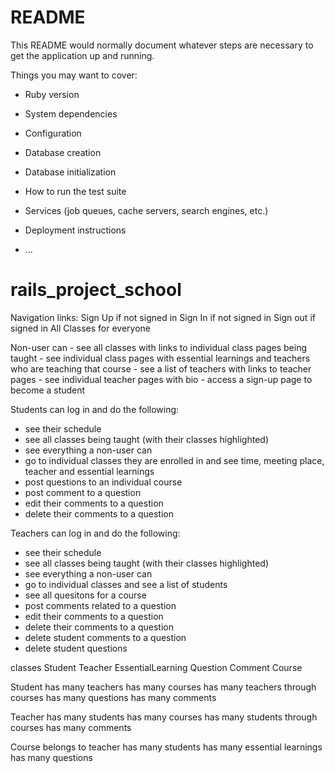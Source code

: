 # README

This README would normally document whatever steps are necessary to get the
application up and running.

Things you may want to cover:

* Ruby version

* System dependencies

* Configuration

* Database creation

* Database initialization

* How to run the test suite

* Services (job queues, cache servers, search engines, etc.)

* Deployment instructions

* ...
# rails_project_school
Navigation links:
Sign Up if not signed in
Sign In if not signed in
Sign out if signed in
All Classes for everyone



Non-user can
    - see all classes with links to individual class pages being taught
    - see individual class pages with essential learnings and teachers who are teaching that course
    - see a list of teachers with links to teacher pages
    - see individual teacher pages with bio
    - access a sign-up page to become a student
    
Students can log in and do the following:
 - see their schedule
 - see all classes being taught (with their classes highlighted)
 - see everything a non-user can
 - go to individual classes they are enrolled in and see time, meeting place, teacher and essential learnings
 - post questions to an individual course
 - post comment to a question
 - edit their comments to a question
 - delete their comments to a question
 
Teachers can log in and do the following:
 - see their schedule
 - see all classes being taught (with their classes highlighted)
 - see everything a non-user can
 - go to individual classes and see a list of students
 - see all quesitons for a course
 - post comments related to a question
 - edit their comments to a question
 - delete their comments to a question
 - delete student comments to a question
 - delete student questions


classes
Student
Teacher
EssentialLearning
Question
Comment
Course



Student
has many teachers
has many courses
has many teachers through courses
has many questions
has many comments

Teacher
has many students
has many courses
has many students through courses
has many comments

Course
belongs to teacher
has many students
has many essential learnings
has many questions


